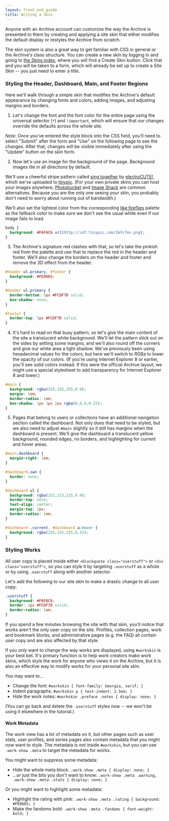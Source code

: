 ```yaml
---
layout: front_end_guide
title: Writing a Skin
---
```

Anyone with an Archive account can customize the way the Archive is presented to them by creating and applying a site skin that either modifies the default display or restyles the Archive from scratch. 

The skin system is also a great way to get familiar with CSS in general or the Archive's class structure. You can create a new skin by logging in and going to [the Skins index](http://archiveofourown.org/skins), where you will find a Create Skin button. Click that and you will be taken to a form, which will already be set up to create a Site Skin -- you just need to enter a title.

### Styling the Header, Dashboard, Main, and Footer Regions

Here we'll walk through a simple skin that modifies the Archive's default appearance by changing fonts and colors, adding images, and adjusting margins and borders.

1.  Let's change the font and the font color for the entire page using the universal selector (`*`) and `!important`, which will ensure that our changes override the defaults across the whole site.

  <!--```css
  * {
    font-family: Verdana, Tahoma, Helvetica, Arial, sans-serif !important;
    color: #444;
  }
  ``` -->

  *Note*: Once you've entered the style block into the CSS field, you'll need to select "Submit" after the form and "Use" on the following page to see the changes. After that, changes will be visible immediately after using the "Update" button on the skin form.

2.  Now let's use an image for the background of the page. Background images tile in all directions by default.

  We'll use a cheerful stripe pattern called [sing together](http://www.colourlovers.com/pattern/850926/sing_together) by [electroCUTE!](http://www.colourlovers.com/lover/electroCUTE%21), which we've uploaded to [tinypic](http://tinypic.com). (For your own private skins you can host your images anywhere; [Photobucket](http://photobucket.com) and [Image Shack](http://imageshack.us) are common alternatives. Because you are the only one seeing your skin, you probably don't need to worry about running out of bandwidth.) 

  We'll also set the lightest color from the corresponding [like fireflies](http://www.colourlovers.com/palette/1172215/like_fireflies) palette as the fallback color to make sure we don't see the usual white even if our image fails to load.

  ```css
  body {
    background: #F6F6C6 url(http://i47.tinypic.com/2mfc7ev.png);
  }
  ```

3.  The Archive's signature red clashes with that, so let's take the pinkish red from the palette and use that to replace the red in the header and footer. We'll also change the borders on the header and footer and remove the 3D effect from the header.

  ```css
  #header ul.primary, #footer {
    background: #FE8665;
  }
  
  #header ul.primary {
    border-bottom: 5px #FCDF7D solid;
    box-shadow: none;
  }
  
  #footer {
    border-top: 5px #FCDF7D solid;
  }
  ```

4.  It's hard to read on that busy pattern, so let's give the main content of the site a translucent white background. We'll let the pattern stick out on the sides by setting some margins, and we'll also round off the corners and give our white area a light shadow. We've previously been using hexadecimal values for the colors, but here we'll switch to RGBa to lower the opacity of our colors. (If you're using Internet Explorer 8 or earlier, you'll see solid colors instead. If this were the official Archive layout, we might use a special stylesheet to add transparency for Internet Explorer 8 and lower.)

  ```css
  #main {
    background: rgba(255,255,255,0.9);
    margin: 1em;
    border-radius: 1em;
    box-shadow: 1px 1px 2px rgba(0,0,0,0.25);
  }
```

5.  Pages that belong to users or collections have an additional navigation section called the dashboard. Not only does that need to be styled, but we also need to adjust `#main` slightly so it still has margins when the dashboard is present. We'll give the dashboard a translucent yellow background, rounded edges, no borders, and highlighting for current and hover areas.

  ```css
  #main.dashboard {
    margin-right: 1em;
  }
  
  #dashboard.own {
    border: none;
  }
  
  #dashboard ul {
    background: rgba(252,223,125,0.9);
    border-top: none;
    text-align: center;
    margin-top: 2px;
    border-radius: 1em;
  }

  #dashboard .current, #dashboard a:hover {
    background: rgba(255,255,255,0.35);
  }
  ```

### Styling Works

All user copy is placed inside either `<blockquote class="userstuff">` or `<div class="userstuff">`, so you can style it by targeting `.userstuff` as a whole or by using `.userstuff` along with another selector. 

Let's add the following to our site skin to make a drastic change to all user copy:

```css
.userstuff { 
  background: #F6F6C6; 
  border: 1px #FCDF7D solid; 
  border-radius: 1em;
}
``` 

If you spend a few minutes browsing the site with that skin, you'll notice that works aren't the only user copy on the site. Profiles, collection pages, work and bookmark blurbs, and administrative pages (e.g. the FAQ) all contain user copy and are also affected by that style.

If you *only* want to change the way works are displayed, using `#workskin` is your best bet. It's primary function is to help work creators make work skins, which style the work for anyone who views it on the Archive, but it is also an effective way to modify works for your personal site skin. 

You may want to...

* Change the font: `#workskin { font-family: Georgia, serif; }`
* Indent paragraphs: `#workskin p { text-indent: 2.5em; }`
* Hide the work notes: `#workskin .preface .notes { display: none; }`

(You can go back and delete the `.userstuff` styles now -- we won't be using it elsewhere in the tutorial.)

#### Work Metadata

The work view has a lot of metadata on it, but other pages such as user stats, user profiles, and series pages also contain metadata that you might now want to style. The metadata is *not* inside `#workskin`, but you can use `.work-show .meta` to target the metadata for works.

You might want to suppress some metadata: 

* Hide the whole meta block: `.work-show .meta { display: none; }`
* ...or just the bits you don't want to know: `.work-show .meta .warning, .work-show .meta .stats { display: none; }`

Or you might want to highlight some metadata:

* Highlight the rating with pink: `.work-show .meta .rating { background: #FE8665; }`
* Make the fandoms bold: `.work-show .meta .fandoms { font-weight: bold; }`
